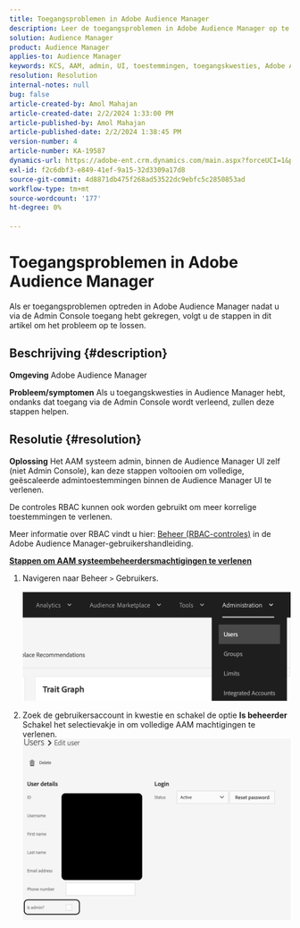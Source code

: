 ```yaml
---
title: Toegangsproblemen in Adobe Audience Manager
description: Leer de toegangsproblemen in Adobe Audience Manager op te lossen.
solution: Audience Manager
product: Audience Manager
applies-to: Audience Manager
keywords: KCS, AAM, admin, UI, toestemmingen, toegangskwesties, Adobe Audience Manager, hoe te
resolution: Resolution
internal-notes: null
bug: false
article-created-by: Amol Mahajan
article-created-date: 2/2/2024 1:33:00 PM
article-published-by: Amol Mahajan
article-published-date: 2/2/2024 1:38:45 PM
version-number: 4
article-number: KA-19587
dynamics-url: https://adobe-ent.crm.dynamics.com/main.aspx?forceUCI=1&pagetype=entityrecord&etn=knowledgearticle&id=8ecad68e-cfc1-ee11-9079-6045bd006704
exl-id: f2c6dbf3-e849-41ef-9a15-32d3309a17d8
source-git-commit: 4d8871db475f268ad53522dc9ebfc5c2850853ad
workflow-type: tm+mt
source-wordcount: '177'
ht-degree: 0%

---
```


# Toegangsproblemen in Adobe Audience Manager


Als er toegangsproblemen optreden in Adobe Audience Manager nadat u via de Admin Console toegang hebt gekregen, volgt u de stappen in dit artikel om het probleem op te lossen.

## Beschrijving {#description}


<b>Omgeving</b>
Adobe Audience Manager

<b>Probleem/symptomen</b>
Als u toegangskwesties in Audience Manager hebt, ondanks dat toegang via de Admin Console wordt verleend, zullen deze stappen helpen.


## Resolutie {#resolution}


<b>Oplossing</b>
Het AAM systeem admin, binnen de Audience Manager UI zelf (niet Admin Console), kan deze stappen voltooien om volledige, geëscaleerde admintoestemmingen binnen de Audience Manager UI te verlenen.

De controles RBAC kunnen ook worden gebruikt om meer korrelige toestemmingen te verlenen.

Meer informatie over RBAC vindt u hier: [Beheer (RBAC-controles)](https://experienceleague.adobe.com/docs/audience-manager/user-guide/features/administration/administration-overview.html?lang=en) in de Adobe Audience Manager-gebruikershandleiding.

<u><b>Stappen om AAM systeembeheerdersmachtigingen te verlenen</b></u>

1. Navigeren naar Beheer `>`  Gebruikers.

   ![](assets/0c4ffacf-e9d5-ec11-a7b5-000d3a37750e.png)
2. Zoek de gebruikersaccount in kwestie en schakel de optie <b>Is beheerder</b> Schakel het selectievakje in om volledige AAM machtigingen te verlenen.![](assets/07c16ce8-e9d5-ec11-a7b5-000d3a37750e.png)
